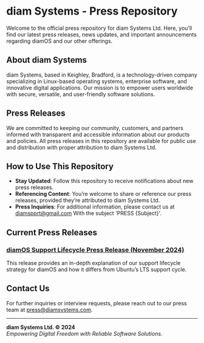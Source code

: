 # diam Systems - Press Repository

Welcome to the official press repository for diam Systems Ltd. Here, you’ll find our latest press releases, news updates, and important announcements regarding diamOS and our other offerings.

## About diam Systems

diam Systems, based in Keighley, Bradford, is a technology-driven company specializing in Linux-based operating systems, enterprise software, and innovative digital applications. Our mission is to empower users worldwide with secure, versatile, and user-friendly software solutions.

## Press Releases

We are committed to keeping our community, customers, and partners informed with transparent and accessible information about our products and policies. All press releases in this repository are available for public use and distribution with proper attribution to diam Systems Ltd.

## How to Use This Repository

- **Stay Updated**: Follow this repository to receive notifications about new press releases.
- **Referencing Content**: You’re welcome to share or reference our press releases, provided they’re attributed to diam Systems Ltd.
- **Press Inquiries**: For additional information, please contact us at [diamspprt@gmail.com](mailto:diamspprt@gmail.com) With the subject 'PRESS {Subject}'.

## Current Press Releases

### [diamOS Support Lifecycle Press Release (November 2024)](diamOS_Support_Lifecycle_Press_Release.md)

This release provides an in-depth explanation of our support lifecycle strategy for diamOS and how it differs from Ubuntu’s LTS support cycle.

## Contact Us

For further inquiries or interview requests, please reach out to our press team at [press@diamsystems.com](mailto:press@diamsystems.com).

---

**diam Systems Ltd. © 2024**  
*Empowering Digital Freedom with Reliable Software Solutions.*
